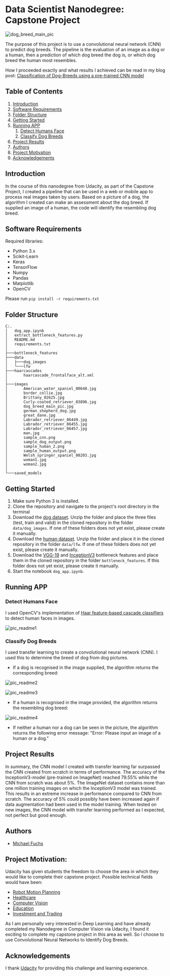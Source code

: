 
# Data Scientist Nanodegree: Capstone Project


![dog_breed_main_pic](images/dog_breed_main_pic.jpg)

The purpose of this project is to use a convolutional neural network (CNN) to predict dog breeds. The pipeline is the evaluation of an image as a dog or a human, then a prediction of which dog breed the dog is, or which dog breed the human most resembles. 

How I proceeded exactly and what results I achieved can be read in my blog post: [Classification of Dog-Breeds using a pre-trained CNN model](https://michael-fuchs-python.netlify.app/2021/01/27/classification-of-dog-breeds-using-a-pre-trained-cnn-model/)


## Table of Contents
1. [Introduction](#introduction)
2. [Software Requirements](#software_requirements)
3. [Folder Structure](#folder_structure)
4. [Getting Started](#getting_started)
5. [Running APP](#running_app)
    1. [Detect Humans Face](#detect_humans_face)
    2. [Classify Dog Breeds](#classify_dog_breeds)
6. [Project Results](#project_results)    
7. [Authors](#authors)
8. [Project Motivation](#motivation)
9. [Acknowledgements](#acknowledgement)




<a name="introduction"></a>

## Introduction

In the course of this nanodegree from Udacity, as part of the Capstone Project, I created a pipeline that can be used in a web or mobile app to process real images taken by users. Based on a picture of a dog, the algorithm I created can make an assessment about the dog breed. If supplied an image of a human, the code will identify the resembling dog breed.

<a name="software_requirements"></a>

## Software Requirements

Required libraries:

+ Python 3.x
+ Scikit-Learn
+ Keras
+ TensorFlow
+ Numpy
+ Pandas
+ Matplotlib
+ OpenCV

Please run ```pip install -r requirements.txt```



<a name="folder_structure"></a>

## Folder Structure

```
C:.
│   dog_app.ipynb
│   extract_bottleneck_features.py
│   README.md
│   requirements.txt
│
├───bottleneck_features
├───data
│   ├───dog_images
│   └───lfw
├───haarcascades
│       haarcascade_frontalface_alt.xml
│
├───images
│       American_water_spaniel_00648.jpg
│       border_collie.jpg
│       Brittany_02625.jpg
│       Curly-coated_retriever_03896.jpg
│       dog_breed_main_pic.jpg
│       german_shepherd_dog.jpg
│       great_dane.jpg
│       Labrador_retriever_06449.jpg
│       Labrador_retriever_06455.jpg
│       Labrador_retriever_06457.jpg
│       man.jpg
│       sample_cnn.png
│       sample_dog_output.png
│       sample_human_2.png
│       sample_human_output.png
│       Welsh_springer_spaniel_08203.jpg
│       woman1.jpg
│       woman2.jpg
│
└───saved_models
```


<a name="getting_started"></a>

## Getting Started

1. Make sure Python 3 is installed.
2. Clone the repository and navigate to the project's root directory in the terminal
3. Download the [dog dataset](https://s3-us-west-1.amazonaws.com/udacity-aind/dog-project/dogImages.zip). Unzip the folder and place the three files (test, train and valid) in the cloned repository in the folder ```data/dog_images```. If one of these folders does not yet exist, please create it manually. 
4. Download the [human dataset](https://s3-us-west-1.amazonaws.com/udacity-aind/dog-project/lfw.zip). Unzip the folder and place it in the cloned repository in the folder ```data/lfw```. If one of these folders does not yet exist, please create it manually. 
5. Download the [VGG-19](https://s3-us-west-1.amazonaws.com/udacity-aind/dog-project/DogVGG19Data.npz) and [InceptionV3](https://s3-us-west-1.amazonaws.com/udacity-aind/dog-project/DogInceptionV3Data.npz) bottleneck features and place them in the cloned repository in the folder ```bottleneck_features```. If this folder does not yet exist, please create it manually. 
6. Start the notebook ```dog_app.ipynb```.



<a name="running_app"></a>

## Running APP


<a name="detect_humans_face"></a>

### Detect Humans Face

I used OpenCV's implementation of [Haar feature-based cascade classifiers](https://docs.opencv.org/master/d7/d8b/tutorial_py_face_detection.html) to detect human faces in images.

![pic_readme1](images/pic_readme1.png)


<a name="classify_dog_breeds"></a>

### Classify Dog Breeds

I used transfer learning to create a convolutional neural network (CNN). I used this to determine the breed of dog from dog pictures. 

+ If a dog is recognised in the image supplied, the algorithm returns the corresponding breed:

![pic_readme2](images/pic_readme2.png)

![pic_readme3](images/pic_readme3.png)

+ If a human is recognised in the image provided, the algorithm returns the resembling dog breed:

![pic_readme4](images/pic_readme4.png)


+ If neither a human nor a dog can be seen in the picture, the algorithm returns the following error message: "Error: Please input an image of a human or a dog."

<a name="project_results"></a>

## Project Results

In summary, the CNN model I created with transfer learning far surpassed the CNN created from scratch in terms of performance. 
The accuracy of the InceptionV3-model (pre-trained on ImageNet) reached 79.55% while the CNN from scratch was about 5%.
The ImageNet dataset contains more than one million training images on which the InceptionV3 model was trained. This results in an extreme increase in performance compared to CNN from scratch. 
The accuracy of 5% could possibly have been increased again if data augmentation had been used in the model training.
When tested on new images, the CNN model with transfer learning performed as I expected, not perfect but good enough. 

<a name="authors"></a>

## Authors

+ [Michael Fuchs](https://github.com/MFuchs1989)

<a name="motivation"></a>

## Project Motivation: 

Udacity has given students the freedom to choose the area in which they would like to complete their capstone project. Possible technical fields would have been:

+ [Robot Motion Planning](https://docs.google.com/document/d/1ZFCH6jS3A5At7_v5IUM5OpAXJYiutFuSIjTzV_E-vdE/pub)
+ [Healthcare](https://docs.google.com/document/d/1WzurKKa9AX2DnOH7KiB38mvozdOSemfkGpex8hdTy8c/pub)
+ [Computer Vision](https://docs.google.com/document/d/1y-XfjkPFgUQxFIQ9bBncUSjs4HOf5E-45FrLYNBsZb4/pub)
+ [Education](https://docs.google.com/document/d/1vjerjRQnWs1kLbZagDYT6rNqiwAG23Yj45oUY88IAxI/pub)
+ [Investment and Trading](https://docs.google.com/document/d/1ycGeb1QYKATG6jvz74SAMqxrlek9Ed4RYrzWNhWS-0Q/pub)

As I am personally very interested in Deep Learning and have already completed my Nanodegree in Computer Vision via Udacity, I found it exciting to complete my capstone project in this area as well. 
So I choose to use Convolutional Neural Networks to Identify Dog Breeds.

<a name="acknowledgement"></a>

## Acknowledgements

I thank [Udacity](https://www.udacity.com/) for providing this challenge and learning experience. 
